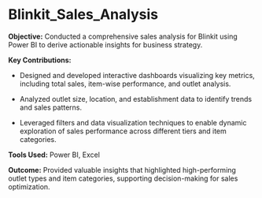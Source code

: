 # Blinkit_Sales_Analysis

**Objective:** Conducted a comprehensive sales analysis for Blinkit using Power BI to derive actionable insights for business strategy.

**Key Contributions:**

- Designed and developed interactive dashboards visualizing key metrics, including total sales, item-wise performance, and outlet analysis.

- Analyzed outlet size, location, and establishment data to identify trends and sales patterns.

- Leveraged filters and data visualization techniques to enable dynamic exploration of sales performance across different tiers and item categories.

**Tools Used:** Power BI, Excel

**Outcome:** Provided valuable insights that highlighted high-performing outlet types and item categories, supporting decision-making for sales optimization.


